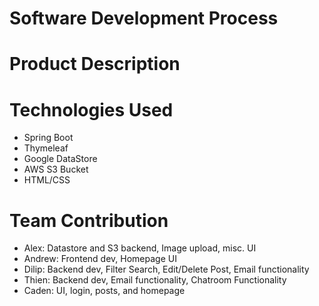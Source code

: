 # Software Development Process
# Product Description
# Technologies Used
* Spring Boot
* Thymeleaf
* Google DataStore
* AWS S3 Bucket
* HTML/CSS
# Team Contribution
* Alex: Datastore and S3 backend, Image upload, misc. UI
* Andrew: Frontend dev, Homepage UI
* Dilip: Backend dev, Filter Search, Edit/Delete Post, Email functionality
* Thien: Backend dev, Email functionality, Chatroom Functionality
* Caden: UI, login, posts, and homepage
